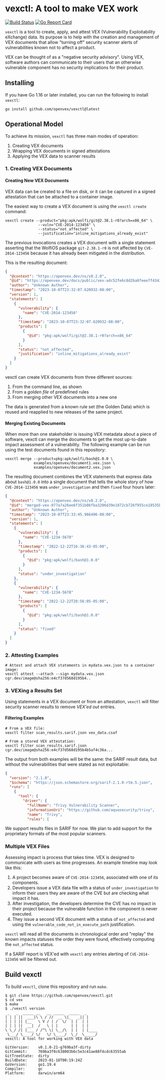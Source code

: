 # vexctl: A tool to make VEX work

[![Build Status](https://github.com/openvex/vexctl/actions/workflows/ci-build-test.yaml/badge.svg?branch=main)](https://github.com/openvex/vexctl/actions/workflows/ci-build-test.yaml?query=branch%3Amain)
[![Go Report Card](https://goreportcard.com/badge/github.com/openvex/vexctl)](https://goreportcard.com/report/github.com/openvex/vexctl)

`vexctl` is a tool to create, apply, and attest VEX (Vulnerability Exploitability
eXchange) data. Its purpose is to help with the creation and management of
VEX documents that allow "turning off" security scanner alerts of vulnerabilities
known not to affect a product.

VEX can be thought of as a "negative security advisory". Using VEX, software authors
can communicate to their users that an otherwise vulnerable component has no security
implications for their product.

## Installing

If you have Go 1.16 or later installed, you can run the following to install `vexctl`:
```console
go install github.com/openvex/vexctl@latest
```

## Operational Model

To achieve its mission, `vexctl` has three main modes of operation:

1. Creating VEX documents
2. Wrapping VEX documents in signed attestations
3. Applying the VEX data to scanner results

### 1. Creating VEX Documents

#### Creating New VEX Documents

VEX data can be created to a file on disk, or it can be captured in a
signed attestation that can be attached to a container image.

The easiest way to create a VEX document is using the `vexctl create` command:

```
vexctl create --product="pkg:apk/wolfi/git@2.38.1-r0?arch=x86_64" \
               --vuln="CVE-2014-123456" \
               --status="not_affected" \
               --justification="inline_mitigations_already_exist"
```


The previous invocations creates a VEX document with a single statement asserting
that the WolfiOS package `git-2.38.1-r0` is not affected by `CVE-2014-123456` because
it has already been mitigated in the distribution.

This is the resulting document:

```json
{
  "@context": "https://openvex.dev/ns/v0.2.0",
  "@id": "https://openvex.dev/docs/public/vex-adc52fe6c8d2ba0feee7f4343f9b40c90e8cdb077817f880a6650502aece82bc",
  "author": "Unknown Author",
  "timestamp": "2023-10-07T23:32:07.620932-08:00",
  "version": 1,
  "statements": [
    {
      "vulnerability": {
        "name": "CVE-2014-123456"
      },
      "timestamp": "2023-10-07T23:32:07.620932-08:00",
      "products": [
        {
          "@id": "pkg:apk/wolfi/git@2.38.1-r0?arch=x86_64"
        }
      ],
      "status": "not_affected",
      "justification": "inline_mitigations_already_exist"
    }
  ]
}
```

vexctl can create VEX documents from three different sources:

1. From the command line, as shown
2. From a _golden file_ of predefined rules
3. From merging other VEX documents into a new one

The data is generated from a known rule set (the Golden Data) which is
reused and reapplied to new releases of the same project.

#### Merging Existing Documents

When more than one stakeholder is issuing VEX metadata about a piece of software,
vexctl can merge the documents to get the most up-to-date impact assessment of
a vulnerability. The following example can be run using the test documents found
in this repository:

```
vexctl merge --product=pkg:apk/wolfi/bash@1.0.0 \
             examples/openvex/document1.vex.json \
             examples/openvex/document2.vex.json
```
The resulting document combines the VEX statements that express data about
`bash@1.0.0` into a single document that tells the whole story of how `CVE-2014-123456`
was `under_investigation` and then `fixed` four hours later:

```json
{
  "@context": "https://openvex.dev/ns/v0.2.0",
  "@id": "merged-vex-077a7a26ee6f351b86fba3206d39e1872cb726f955ce18535b2e890cc20a8bf6",
  "author": "Unknown Author",
  "timestamp": "2023-10-07T23:33:45.966496-08:00",
  "version": 1,
  "statements": [
    {
      "vulnerability": {
        "name": "CVE-1234-5678"
      },
      "timestamp": "2022-12-22T16:36:43-05:00",
      "products": [
        {
          "@id": "pkg:apk/wolfi/bash@1.0.0"
        }
      ],
      "status": "under_investigation"
    },
    {
      "vulnerability": {
        "name": "CVE-1234-5678"
      },
      "timestamp": "2022-12-22T20:56:05-05:00",
      "products": [
        {
          "@id": "pkg:apk/wolfi/bash@1.0.0"
        }
      ],
      "status": "fixed"
    }
  ]
}
```

### 2. Attesting Examples

```shell
# Attest and attach VEX statements in mydata.vex.json to a container image:
vexctl attest --attach --sign mydata.vex.json cgr.dev/image@sha256:e4cf37d568d195b4..
```

### 3. VEXing a Results Set

Using statements in a VEX document or from an attestation, `vexctl` will filter
security scanner results to remove _VEX'ed out_ entries.

#### Filtering Examples

```shell
# From a VEX file:
vexctl filter scan_results.sarif.json vex_data.csaf

# From a stored VEX attestation:
vexctl filter scan_results.sarif.json cgr.dev/image@sha256:e4cf37d568d195b4b5af4c36a...
```

The output from both examples will be the same: the SARIF result data, but
without the vulnerabilities that were stated as not exploitable:

```json
{
  "version": "2.1.0",
  "$schema": "https://json.schemastore.org/sarif-2.1.0-rtm.5.json",
  "runs": [
    {
      "tool": {
        "driver": {
          "fullName": "Trivy Vulnerability Scanner",
          "informationUri": "https://github.com/aquasecurity/trivy",
          "name": "Trivy",
          "rules": [

```

We support results files in SARIF for now. We plan to add support for the
proprietary formats of the most popular scanners.

### Multiple VEX Files

Assessing impact is process that takes time. VEX is designed to
communicate with users as time progresses. An example timeline may look like
this:

1. A project becomes aware of `CVE-2014-123456`, associated with one of its components.
2. Developers issue a VEX data file with a status of `under_investigation` to
inform their users they are aware of the CVE but are checking what impact it has.
3. After investigation, the developers determine the CVE has no impact
in their project because the vulnerable function in the component is never executed.
4. They issue a second VEX document with a status of `not_affected` and using
the `vulnerable_code_not_in_execute_path` justification.

`vexctl` will read all the documents in chronological order and "replay" the
known impacts statuses the order they were found, effectively computing the
`not_affected` status.

If a SARIF report is VEX'ed with `vexctl` any entries alerting of `CVE-2014-123456`
will be filtered out.

## Build vexctl

To build `vexctl`, clone this repository and run `make`.

```console
$ git clone https://github.com/openvex/vexctl.git
$ cd vex
$ make
$ ./vexctl version
 _   _  _____ __   __ _____  _____  _
| | | ||  ___|\ \ / //  __ \|_   _|| |
| | | || |__   \ V / | /  \/  | |  | |
| | | ||  __|  /   \ | |      | |  | |
\ \_/ /| |___ / /^\ \| \__/\  | |  | |____
 \___/ \____/ \/   \/ \____/  \_/  \_____/
vexctl: A tool for working with VEX data

GitVersion:    v0.1.0-21-g769ba3f-dirty
GitCommit:     769ba3f0c638003b6c5e3c41ae88f4cdc63555ab
GitTreeState:  dirty
BuildDate:     2023-01-18T00:19:24Z
GoVersion:     go1.19.4
Compiler:      gc
Platform:      darwin/arm64

```
